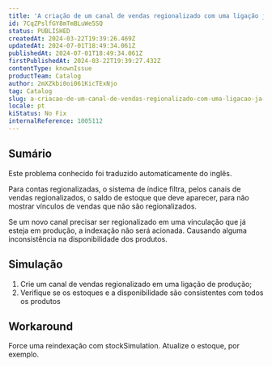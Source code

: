 ```yaml
---
title: 'A criação de um canal de vendas regionalizado com uma ligação já usada não atualiza o saldo de estoque do item'
id: 7CqZPslfGY8mTmBLuWe5SQ
status: PUBLISHED
createdAt: 2024-03-22T19:39:26.469Z
updatedAt: 2024-07-01T18:49:34.061Z
publishedAt: 2024-07-01T18:49:34.061Z
firstPublishedAt: 2024-03-22T19:39:27.432Z
contentType: knownIssue
productTeam: Catalog
author: 2mXZkbi0oi061KicTExNjo
tag: Catalog
slug: a-criacao-de-um-canal-de-vendas-regionalizado-com-uma-ligacao-ja-usada-nao-atualiza-o-saldo-de-estoque-do-item
locale: pt
kiStatus: No Fix
internalReference: 1005112
---
```


## Sumário

<div class="alert alert-info">
  <p>Este problema conhecido foi traduzido automaticamente do inglês.</p>
</div>


Para contas regionalizadas, o sistema de índice filtra, pelos canais de vendas regionalizados, o saldo de estoque que deve aparecer, para não mostrar vínculos de vendas que não são regionalizados.

Se um novo canal precisar ser regionalizado em uma vinculação que já esteja em produção, a indexação não será acionada. Causando alguma inconsistência na disponibilidade dos produtos.

## Simulação



1. Crie um canal de vendas regionalizado em uma ligação de produção;
2. Verifique se os estoques e a disponibilidade são consistentes com todos os produtos

## Workaround


Force uma reindexação com stockSimulation. Atualize o estoque, por exemplo.





